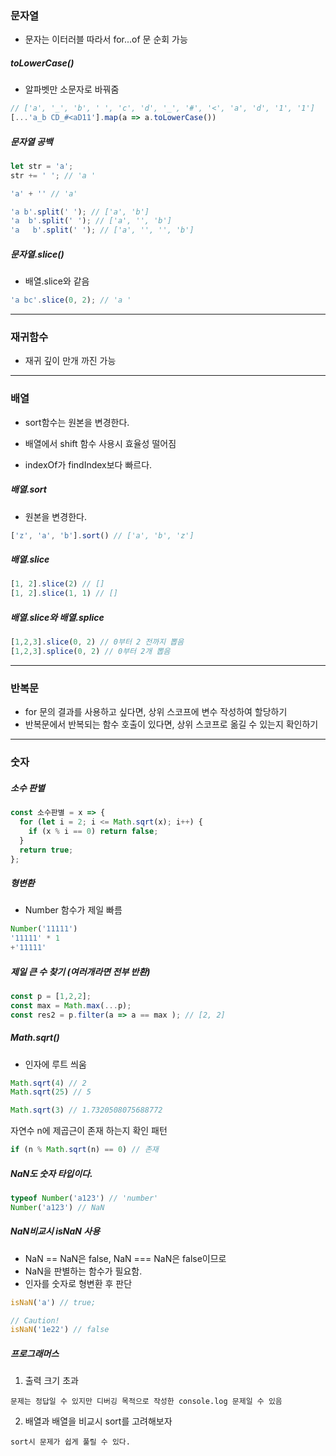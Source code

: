 ### 문자열

- 문자는 이터러블 따라서 for...of 문 순회 가능

##### toLowerCase()

- 알파벳만 소문자로 바꿔줌  
``` javascript
// ['a', '_', 'b', ' ', 'c', 'd', '_', '#', '<', 'a', 'd', '1', '1']
[...'a_b CD_#<aD11'].map(a => a.toLowerCase())
```

##### 문자열 공백
``` javascript
let str = 'a';
str += ' '; // 'a '

'a' + '' // 'a'
```

```javascript
'a b'.split(' '); // ['a', 'b']
'a  b'.split(' '); // ['a', '', 'b']
'a   b'.split(' '); // ['a', '', '', 'b']
```
##### 문자열.slice()
- 배열.slice와 같음
``` javascript
'a bc'.slice(0, 2); // 'a '
```

- - -
### 재귀함수 
- 재귀 깊이 만개 까진 가능

- - -
### 배열
- sort함수는 원본을 변경한다. 

- 배열에서 shift 함수 사용시 효율성 떨어짐
- indexOf가 findIndex보다 빠르다. 

##### 배열.sort
- 원본을 변경한다.

``` javascript
['z', 'a', 'b'].sort() // ['a', 'b', 'z']
```
##### 배열.slice
``` javascript
[1, 2].slice(2) // []
[1, 2].slice(1, 1) // []
```
##### 배열.slice와 배열.splice
``` javascript 
[1,2,3].slice(0, 2) // 0부터 2 전까지 뽑음
[1,2,3].splice(0, 2) // 0부터 2개 뽑음 
```

- - -
### 반복문
- for 문의 결과를 사용하고 싶다면, 상위 스코프에 변수 작성하여 할당하기
- 반복문에서 반복되는 함수 호출이 있다면, 상위 스코프로 옮길 수 있는지 확인하기

- - -
### 숫자

##### 소수 판별
``` javascript
const 소수판별 = x => { 
  for (let i = 2; i <= Math.sqrt(x); i++) {
    if (x % i == 0) return false;
  }
  return true;
};
```
##### 형변환
- Number 함수가 제일 빠름 
``` javascript
Number('11111') 
'11111' * 1
+'11111'
```

##### 제일 큰 수 찾기 (여러개라면 전부 반환)
``` javascript
const p = [1,2,2];
const max = Math.max(...p);
const res2 = p.filter(a => a == max ); // [2, 2]
```

##### Math.sqrt()
- 인자에 루트 씌움
``` javascript
Math.sqrt(4) // 2
Math.sqrt(25) // 5

Math.sqrt(3) // 1.7320508075688772
```

자연수 n에 제곱근이 존재 하는지 확인 패턴
``` javascript
if (n % Math.sqrt(n) == 0) // 존재 
```

##### NaN도 숫자 타입이다. 
``` javascript 
typeof Number('a123') // 'number'
Number('a123') // NaN
```

##### NaN비교시 isNaN 사용
- NaN == NaN은 false, NaN === NaN은 false이므로
- NaN을 판별하는 함수가 필요함.
- 인자를 숫자로 형변환 후 판단
``` javascript
isNaN('a') // true;

// Caution! 
isNaN('1e22') // false 
```

##### 프로그래머스
1. 출력 크기 초과
```
문제는 정답일 수 있지만 디버깅 목적으로 작성한 console.log 문제일 수 있음
```
2. 배열과 배열을 비교시 sort를 고려해보자 
``` 
sort시 문제가 쉽게 풀릴 수 있다.
```